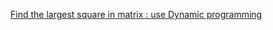 [Find the largest square in matrix : use Dynamic programming](https://github.com/fengruirui/The-optimal-solution-algorithm/blob/Matrix-problem/Find%20the%20largest%20square%20in%20matrix.py)
